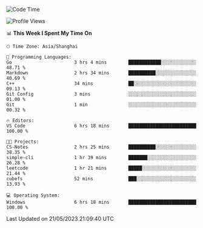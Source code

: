 <!--START_SECTION:waka-->
![Code Time](http://img.shields.io/badge/Code%20Time-931%20hrs%2053%20mins-blue)

![Profile Views](http://img.shields.io/badge/Profile%20Views-0-blue)

📊 **This Week I Spent My Time On** 

```text
🕑︎ Time Zone: Asia/Shanghai

💬 Programming Languages: 
Go                       3 hrs 4 mins        ████████████░░░░░░░░░░░░░   48.71 % 
Markdown                 2 hrs 34 mins       ██████████░░░░░░░░░░░░░░░   40.69 % 
C++                      34 mins             ██░░░░░░░░░░░░░░░░░░░░░░░   09.13 % 
Git Config               3 mins              ░░░░░░░░░░░░░░░░░░░░░░░░░   01.00 % 
Git                      1 min               ░░░░░░░░░░░░░░░░░░░░░░░░░   00.32 % 

🔥 Editors: 
VS Code                  6 hrs 18 mins       █████████████████████████   100.00 % 

🐱‍💻 Projects: 
CS-Notes                 2 hrs 25 mins       ██████████░░░░░░░░░░░░░░░   38.35 % 
simple-cli               1 hr 39 mins        ███████░░░░░░░░░░░░░░░░░░   26.28 % 
leetcode                 1 hr 21 mins        █████░░░░░░░░░░░░░░░░░░░░   21.44 % 
cubefs                   52 mins             ███░░░░░░░░░░░░░░░░░░░░░░   13.93 % 

💻 Operating System: 
Windows                  6 hrs 18 mins       █████████████████████████   100.00 % 
```


 Last Updated on 21/05/2023 21:09:40 UTC
<!--END_SECTION:waka-->
